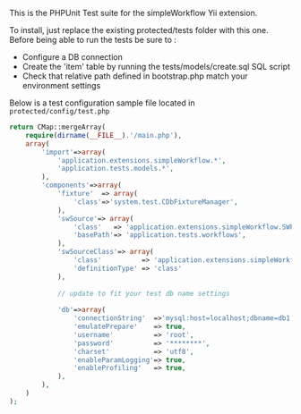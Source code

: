 This is the PHPUnit Test suite for the simpleWorkflow Yii extension.

To install, just replace the existing protected/tests folder with this one. Before being
able to run the tests be sure to :

* Configure a DB connection
* Create the 'item' table by running the tests/models/create.sql SQL script
* Check that relative path defined in bootstrap.php match your environment settings

Below is a test configuration sample file located in `protected/config/test.php`

```php
return CMap::mergeArray(
	require(dirname(__FILE__).'/main.php'),
	array(
		'import'=>array(
			'application.extensions.simpleWorkflow.*',
			'application.tests.models.*',
		),
		'components'=>array(
			'fixture'  => array(
				'class'=>'system.test.CDbFixtureManager',
			),
			'swSource'=> array(
				'class'   => 'application.extensions.simpleWorkflow.SWPhpWorkflowSource',
				'basePath'=> 'application.tests.workflows',
			),
			'swSourceClass'=> array(
				'class'			 => 'application.extensions.simpleWorkflow.SWPhpWorkflowSource',
				'definitionType' => 'class'
			),
			
			// update to fit your test db name settings
			
			'db'=>array(
				'connectionString'  =>'mysql:host=localhost;dbname=db1',  
				'emulatePrepare'    => true,
				'username' 		    => 'root',
				'password' 		    => '********',
				'charset' 			=> 'utf8',
				'enableParamLogging'=> true,
				'enableProfiling'	=> true,
			),
		),
	)
);
```
